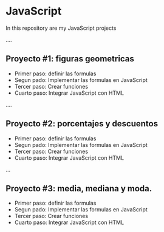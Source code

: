 # JavaScript
In this repository are my JavaScript projects


....


## Proyecto #1: figuras geometricas

- Primer paso: definir las formulas
- Segun pado: Implementar las formulas en JavaScript
- Tercer paso: Crear funciones
- Cuarto paso: Integrar JavaScript con HTML


....


## Proyecto #2: porcentajes y descuentos
- Primer paso: definir las formulas
- Segun pado: Implementar las formulas en JavaScript
- Tercer paso: Crear funciones
- Cuarto paso: Integrar JavaScript con HTML


...

## Proyecto #3: media, mediana y moda.
- Primer paso: definir las formulas
- Segun pado: Implementar las formulas en JavaScript
- Tercer paso: Crear funciones
- Cuarto paso: Integrar JavaScript con HTML